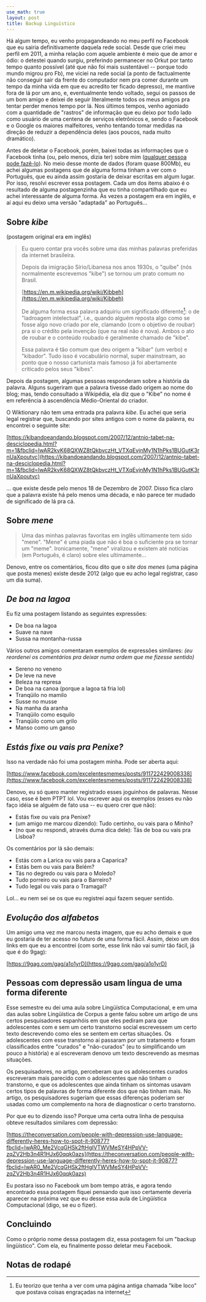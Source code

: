 ```yaml
---
use_math: true
layout: post
title: Backup Linguístico
---
```


Há algum tempo, eu venho propagandeando no meu perfil no Facebook que eu
sairia definitivamente daquela rede social. Desde que criei meu perfil em
2011, a minha relação com aquele ambiente é meio que de amor e ódio: o
detestei quando surgiu, preferindo permanecer no Orkut por tanto tempo quanto
possível (até que não foi mais sustentável -- porque todo mundo migrou pro Fb),
me viciei na rede social (a ponto de factualmente não conseguir sair da frente
do computador nem pra comer durante um tempo da minha vida em que eu acredito
ter ficado depresso), me mantive fora de lá por um ano, e, eventualmente tendo
voltado, segui os passos de um bom amigo e deixei de seguir literalmente todos
os meus amigos pra tentar perder menos tempo por lá. Nos últimos tempos, venho
agoniado com a quantidade de "rastros" de informação que eu deixo por todo lado
como usuário de uma centena de serviços eletrônicos e, sendo o Facebook e o
Google os maiores malfeitores, venho tentando tomar medidas na direção de
reduzir a dependência deles (aos poucos, nada muito dramático).

Antes de deletar o Facebook, porém, baixei todas as informações que o Facebook
tinha (ou, pelo menos, dizia ter) sobre mim
([qualquer pessoa pode fazê-lo](https://www.facebook.com/help/212802592074644)).
No meio desse monte de dados (foram quase 800Mb), eu achei algumas postagens que
de alguma forma tinham a ver com o Português, que eu ainda assim gostaria de
deixar escritas em algum lugar. Por isso, resolvi escrever essa postagem. Cada
um dos items abaixo é o resultado de alguma postagenzinha que eu tinha
compartilhado que eu achei interessante de alguma forma. Às vezes a postagem era
em inglês, e aí aqui eu deixo uma versão "adaptada" ao Português...

Sobre _kibe_
------------

(postagem original era em inglês)

>Eu quero contar pra vocês sobre uma das minhas palavras preferidas da internet
>brasileira.
>
>Depois da imigração Sírio/Libanesa nos anos 1930s, o "quibe" (nós normalmente
>escrevemos "kibe") se tornou um prato comum no Brasil.
>
> [https://en.m.wikipedia.org/wiki/Kibbeh](https://en.m.wikipedia.org/wiki/Kibbeh)
>
>De alguma forma essa palavra adquiriu um significado diferente[^1]: o de
>"ladroagem intelectual", i.e., quando alguém reposta algo como se fosse algo
>novo criado por ele, clamando (com o objetivo de roubar) pra si o crédito pela
>invenção (que na real não é nova). Ambos o ato de roubar e o conteúdo roubado
>é geralmente chamado de "kibe".
>
>Essa palavra é tão comum que deu origem a "kibar" (um verbo) e "kibador". Tudo
>isso é vocabulário normal, super mainstream, ao ponto que o nosso cartunista
>mais famoso já foi abertamente criticado pelos seus "kibes".

[^1]: Eu teorizo que tenha a ver com uma página antiga chamada "kibe loco" que
postava coisas engraçadas na internet


Depois da postagem, algumas pessoas responderam sobre a história da palavra.
Alguns sugeriram que a palavra tivesse dado origem ao nome do blog; mas, tendo
consultado a Wikipédia, ela diz que o "Kibe" no nome é em referência à
ascendência Médio-Oriental do criador.

O Wiktionary não tem uma entrada pra palavra _kibe_. Eu achei que seria legal
registrar que, buscando por sites antigos com o nome da palavra, eu encontrei
o seguinte site:

[https://kibandoeandando.blogspot.com/2007/12/antnio-tabet-na-desciclopedia.html?m=1&fbclid=IwAR2kvK68QXWZ8tQkbvczHt_VTXqEvjnMy1N1hPks1BUGutK3rnUaXpoutvc](https://kibandoeandando.blogspot.com/2007/12/antnio-tabet-na-desciclopedia.html?m=1&fbclid=IwAR2kvK68QXWZ8tQkbvczHt_VTXqEvjnMy1N1hPks1BUGutK3rnUaXpoutvc)

... que existe desde pelo menos 18 de Dezembro de 2007. Disso fica claro que a
palavra existe há pelo menos uma década, e não parece ter mudado de significado
de lá pra cá.


Sobre _mene_
------------

>Uma das minhas palavras favoritas em inglês ultimamente tem sido "mene".
>"Mene" é uma piada que não é boa o suficiente pra se tornar um "meme".
>Ironicamente, "mene" viralizou e existem até notícias (em Português, é claro)
>sobre eles ultimamente...

Denovo, entre os comentários, ficou dito que o _site dos menes_ (uma página
que posta menes) existe desde 2012 (algo que eu acho legal registrar, caso um
dia suma).


_De boa na lagoa_
-----------------

Eu fiz uma postagem listando as seguintes expressões:

 * De boa na lagoa
 * Suave na nave
 * Sussa na montanha-russa

Vários outros amigos comentaram exemplos de expressões similares:
_(eu reordenei os comentários pra deixar numa ordem que me fizesse sentido)_

 * Sereno no veneno
 * De leve na neve
 * Beleza na represa
 * De boa na canoa (porque a lagoa tá fria lol)
 * Tranqüilo no mamilo
 * Susse no musse
 * Na manha da aranha
 * Tranqüilo como esquilo
 * Tranqüilo como um grilo
 * Manso como um ganso


_Estás fixe ou vais pra Penixe?_
--------------------------------

Isso na verdade não foi uma postagem minha. Pode ser aberta aqui:

[https://www.facebook.com/excelentesmemes/posts/911722429008338](https://www.facebook.com/excelentesmemes/posts/911722429008338)

Denovo, eu só quero manter registrado esses joguinhos de palavras. Nesse caso,
esse é bem PTPT lol. Vou escrever aqui os exemplos (esses eu não faço idéia se
alguém de fato usa -- eu quero crer que não):

 * Estás fixe ou vais pra Penixe?
 * (um amigo me marcou dizendo): Tudo certinho, ou vais para o Minho?
 * (no que eu respondi, através duma dica dele): Tás de boa ou vais pra Lisboa?

Os comentários por lá são demais:

 * Estás com a Larica ou vais para a Caparica?
 * Estás bem ou vais para Belém?
 * Tás no degredo ou vais para o Moledo?
 * Tudo porreiro ou vais para o Barreiro?
 * Tudo legal ou vais para o Tramagal?

Lol... eu nem sei se os que eu registrei aqui fazem sequer sentido.


_Evolução dos alfabetos_
------------------------

Um amigo uma vez me marcou nesta imagem, que eu acho demais e que eu gostaria
de ter acesso no futuro de uma forma fácil. Assim, deixo um dos links em que
eu a encontrei (com sorte, esse link não vai sumir tão fácil, já que é do 9gag):

[https://9gag.com/gag/a1o1yrD](https://9gag.com/gag/a1o1yrD)


Pessoas com depressão usam língua de uma forma diferente
--------------------------------------------------------

Esse semestre eu dei uma aula sobre Lingüística Computacional, e em uma das
aulas sobre Lingüística de Corpus a gente falou sobre um artigo de uns certos
pesquisadores espanhóis em que eles pediram para que adolescentes com e sem
um certo transtorno social escrevessem um certo texto descrevendo como eles
se sentem em certas situações. Os adolescentes com esse transtorno aí passaram
por um tratamento e foram classificados entre "curados" e "não-curados" (eu to
simplificando um pouco a história) e aí escreveram denovo um texto descrevendo
as mesmas situações.

Os pesquisadores, no artigo, perceberam que os adolescentes curados escreveram
mais parecido com o adolescentes que não tinham o transtorno, e que os
adolescentes que ainda tinham os sintomas usavam certos tipos de palavras de
forma diferente dos que não tinham mais. No artigo, os pesquisadores sugeriam
que essas diferenças poderiam ser usadas como um complemento na hora de
diagnosticar o certo transtorno.

Por que eu to dizendo isso? Porque uma certa outra linha de pesquisa obteve
resultados similares com depressão:

[https://theconversation.com/people-with-depression-use-language-differently-heres-how-to-spot-it-90877?fbclid=IwAR0_Me2VcqGHSk2ftHgIVTWVMeSY4HPpVV-zqZV2Hb3n4R1HJx60qqk0azs](https://theconversation.com/people-with-depression-use-language-differently-heres-how-to-spot-it-90877?fbclid=IwAR0_Me2VcqGHSk2ftHgIVTWVMeSY4HPpVV-zqZV2Hb3n4R1HJx60qqk0azs)

Eu postara isso no Facebook um bom tempo atrás, e agora tendo encontrado essa
postagem fiquei pensando que isso certamente deveria aparecer na próxima vez
que eu desse essa aula de Lingüística Computacional (digo, se eu o fizer).


Concluindo
----------

Como o próprio nome dessa postagem diz, essa postagem foi um "backup
lingüístico". Com ela, eu finalmente posso deletar meu Facebook.


Notas de rodapé
---------------


